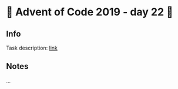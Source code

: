 # 🎄 Advent of Code 2019 - day 22 🎄

## Info

Task description: [link](https://adventofcode.com/2019/day/22)

## Notes

...
